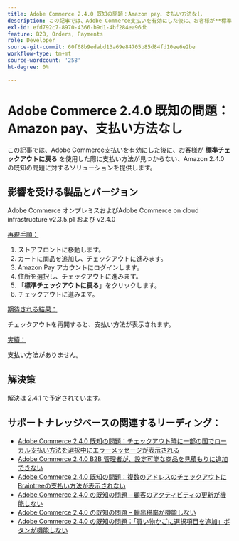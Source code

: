 ```yaml
---
title: Adobe Commerce 2.4.0 既知の問題：Amazon pay、支払い方法なし
description: この記事では、Adobe Commerce支払いを有効にした後に、お客様が**標準チェックアウトに戻る**を使用した際に支払い方法が見つからない、Amazon 2.4.0 の既知の問題に対するソリューションを提供します。
exl-id: efd792c7-8970-4366-b9d1-4bf284ea96db
feature: B2B, Orders, Payments
role: Developer
source-git-commit: 60f68b9edabd13a69e84705b85d84fd10ee6e2be
workflow-type: tm+mt
source-wordcount: '258'
ht-degree: 0%

---
```


# Adobe Commerce 2.4.0 既知の問題：Amazon pay、支払い方法なし

この記事では、Adobe Commerce支払いを有効にした後に、お客様が **標準チェックアウトに戻る** を使用した際に支払い方法が見つからない、Amazon 2.4.0 の既知の問題に対するソリューションを提供します。

## 影響を受ける製品とバージョン

Adobe Commerce オンプレミスおよびAdobe Commerce on cloud infrastructure v2.3.5.p1 および v2.4.0

<u> 再現手順：</u>

1. ストアフロントに移動します。
1. カートに商品を追加し、チェックアウトに進みます。
1. Amazon Pay アカウントにログインします。
1. 住所を選択し、チェックアウトに進みます。
1. 「**標準チェックアウトに戻る**」をクリックします。
1. チェックアウトに進みます。

<u> 期待される結果：</u>

チェックアウトを再開すると、支払い方法が表示されます。

<u> 実績：</u>

支払い方法がありません。

## 解決策

解決は 2.4.1 で予定されています。

## サポートナレッジベースの関連するリーディング：

* [Adobe Commerce 2.4.0 既知の問題：チェックアウト時に一部の国でローカル支払い方法を選択中にエラーメッセージが表示される](/help/troubleshooting/payments/magento-2-4-0-checkout-error-selecting-local-payments.md)
* [Adobe Commerce 2.4.0 B2B 管理者が、設定可能な商品を見積もりに追加できない](/help/troubleshooting/miscellaneous/magento-2-4-0-b2b-admin-can-t-add-configurable-product-to-quote.md)
* [Adobe Commerce 2.4.0 既知の問題：複数のアドレスのチェックアウトにBraintreeの支払い方法が表示されない](/help/troubleshooting/payments/magento-2-4-0-braintree-not-in-multiple-addresses-checkout.md)
* [Adobe Commerce 2.4.0 の既知の問題 – 顧客のアクティビティの更新が機能しない](/help/troubleshooting/miscellaneous/magento-2-4-0-refresh-on-customer-activities-does-not-work.md)
* [Adobe Commerce 2.4.0 の既知の問題 – 輸出税率が機能しない](/help/troubleshooting/miscellaneous/magento-2-4-0-known-issue-export-tax-rates-does-not-work.md)
* [Adobe Commerce 2.4.0 の既知の問題：「買い物かごに選択項目を追加」ボタンが機能しない](/help/troubleshooting/miscellaneous/magento-2-4-0-add-selections-to-my-cart-does-not-work.md)

